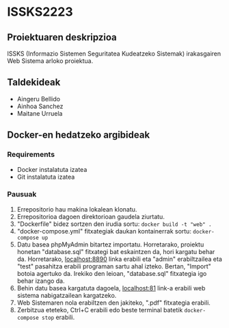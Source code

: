 # ISSKS2223

## Proiektuaren deskripzioa
ISSKS (Informazio Sistemen Seguritatea Kudeatzeko Sistemak) irakasgairen Web Sistema arloko proiektua.

## Taldekideak
- Aingeru Bellido
- Ainhoa Sanchez
- Maitane Urruela

## Docker-en hedatzeko argibideak

### Requirements
- Docker instalatuta izatea
- Git instalatuta izatea

### Pausuak
1. Errepositorio hau makina lokalean klonatu.
2. Errepositorioa dagoen direktorioan gaudela ziurtatu.
3. "Dockerfile" bidez sortzen den irudia sortu: `docker build -t "web" .`
4. "docker-compose.yml" fitxategiak daukan kontainerrak sortu: `docker-compose up`
5. Datu basea phpMyAdmin bitartez importatu. Horretarako, proiektu honetan "database.sql" fitxategi bat eskaintzen da, hori kargatu behar da. Horretarako, <localhost:8890> linka erabili eta "admin" erabiltzailea eta "test" pasahitza erabili programan sartu ahal izteko. Bertan, "Import" botoia agertuko da. Irekiko den leioan, "database.sql" fitxategia igo behar izango da.
6. Behin datu basea kargatuta dagoela, <localhost:81> link-a erabili web sistema nabigatzailean kargatzeko. 
7. Web Sistemaren nola erabiltzen den jakiteko,  ".pdf" fitxategia erabili.
8. Zerbitzua eteteko, Ctrl+C erabili edo beste terminal batetik `docker-compose stop` erabili.
